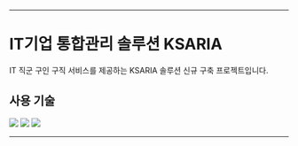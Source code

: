 
<hr>
<h1>IT기업 통합관리 솔루션 KSARIA</h1>
<p>IT 직군 구인 구직 서비스를 제공하는 KSARIA 솔루션 신규 구축 프로젝트입니다.</p>

<h2>사용 기술</h2>
<img src="https://img.shields.io/badge/html5-E34F26?style=for-the-badge&logo=html5&logoColor=white">
<img src="https://img.shields.io/badge/css-1572B6?style=for-the-badge&logo=css3&logoColor=white"> 
<img src="https://img.shields.io/badge/javascript-F7DF1E?style=for-the-badge&logo=javascript&logoColor=black"> 

<hr>

